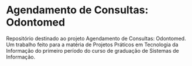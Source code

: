 # Agendamento de Consultas: Odontomed
Repositório destinado ao projeto Agendamento de Consultas: Odontomed. Um trabalho feito para a matéria de Projetos Práticos em Tecnologia da Informação do primeiro período do curso de graduação de Sistemas de Informação.

